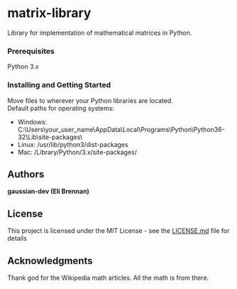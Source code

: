 # matrix-library

Library for implementation of mathematical matrices in Python.

### Prerequisites

Python 3.x


### Installing and Getting Started

Move files to wherever your Python libraries are located.<br />
Default paths for operating systems:<br />
- Windows: C:\Users\your_user_name\AppData\Local\Programs\Python\Python36-32\Lib\site-packages\ <br />
- Linux: /usr/lib/python3/dist-packages<br />
- Mac: /Library/Python/3.x/site-packages/<br />

## Authors

**gaussian-dev (Eli Brennan)**

## License

This project is licensed under the MIT License - see the [LICENSE.md](LICENSE.md) file for details

## Acknowledgments

Thank god for the Wikipedia math articles. All the math is from there.

